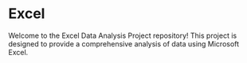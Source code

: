 # Excel
Welcome to the Excel Data Analysis Project repository! This project is designed to provide a comprehensive analysis of data using Microsoft Excel. 
